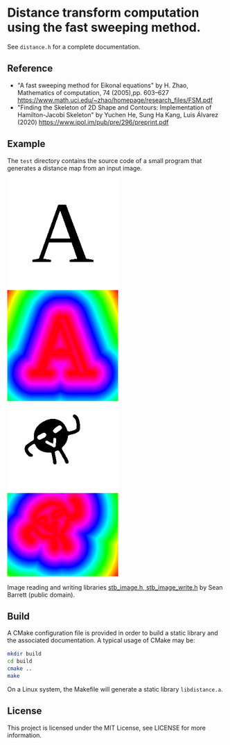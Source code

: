 # Distance transform computation using the fast sweeping method.

See `distance.h` for a complete documentation.

## Reference ##
 * "A fast sweeping method for Eikonal equations"
   by H. Zhao, Mathematics of computation, 74 (2005),pp. 603–627
   https://www.math.uci.edu/~zhao/homepage/research_files/FSM.pdf
 * "Finding the Skeleton of 2D Shape and Contours: Implementation of Hamilton-Jacobi Skeleton"
   by Yuchen He, Sung Ha Kang, Luis Álvarez (2020)
   https://www.ipol.im/pub/pre/296/preprint.pdf

## Example ##
The `test` directory contains the source code of a small program that generates a distance map from an input image.

<img src="test/data/a.png" width="256px"/> <img src="test/result/a.png" width="256px"/> 

<img src="test/data/hello.png" width="256px"/> <img src="test/result/hello.png" width="256px"/> 

Image reading and writing libraries [stb_image.h, stb_image_write.h](https://github.com/nothings/stb/) by Sean Barrett (public domain).

## Build ##

A CMake configuration file is provided in order to build a static library and
the associated documentation.
A typical usage of CMake may be:
```bash
mkdir build
cd build
cmake ..
make
```
On a Linux system, the Makefile will generate a static library `libdistance.a`. 

## License ##
This project is licensed under the MIT License, see LICENSE for more information.
